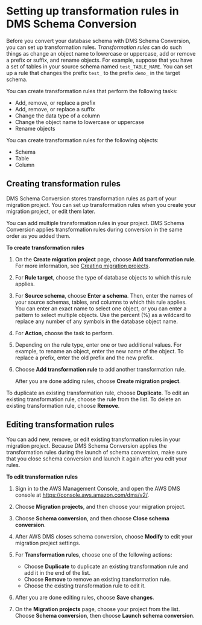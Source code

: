 # Setting up transformation rules in DMS Schema Conversion<a name="schema-conversion-transformation-rules"></a>

Before you convert your database schema with DMS Schema Conversion, you can set up transformation rules\. *Transformation rules* can do such things as change an object name to lowercase or uppercase, add or remove a prefix or suffix, and rename objects\. For example, suppose that you have a set of tables in your source schema named `test_TABLE_NAME`\. You can set up a rule that changes the prefix `test_` to the prefix `demo_` in the target schema\.

You can create transformation rules that perform the following tasks:
+ Add, remove, or replace a prefix
+ Add, remove, or replace a suffix
+ Change the data type of a column
+ Change the object name to lowercase or uppercase
+ Rename objects

You can create transformation rules for the following objects:
+ Schema 
+ Table 
+ Column 

## Creating transformation rules<a name="schema-conversion-transformation-rules-create"></a>

DMS Schema Conversion stores transformation rules as part of your migration project\. You can set up transformation rules when you create your migration project, or edit them later\. 

You can add multiple transformation rules in your project\. DMS Schema Conversion applies transformation rules during conversion in the same order as you added them\.

**To create transformation rules**

1. On the **Create migration project** page, choose **Add transformation rule**\. For more information, see [ Creating migration projects](migration-projects-create.md)\.

1. For **Rule target**, choose the type of database objects to which this rule applies\. 

1. For **Source schema**, choose **Enter a schema**\. Then, enter the names of your source schemas, tables, and columns to which this rule applies\. You can enter an exact name to select one object, or you can enter a pattern to select multiple objects\. Use the percent \(%\) as a wildcard to replace any number of any symbols in the database object name\. 

1. For **Action**, choose the task to perform\. 

1. Depending on the rule type, enter one or two additional values\. For example, to rename an object, enter the new name of the object\. To replace a prefix, enter the old prefix and the new prefix\.

1. Choose **Add transformation rule** to add another transformation rule\.

   After you are done adding rules, choose **Create migration project**\.

To duplicate an existing transformation rule, choose **Duplicate**\. To edit an existing transformation rule, choose the rule from the list\. To delete an existing transformation rule, choose **Remove**\. 

## Editing transformation rules<a name="schema-conversion-transformation-rules-edit"></a>

You can add new, remove, or edit existing transformation rules in your migration project\. Because DMS Schema Conversion applies the transformation rules during the launch of schema conversion, make sure that you close schema conversion and launch it again after you edit your rules\.

**To edit transformation rules**

1. Sign in to the AWS Management Console, and open the AWS DMS console at [https://console\.aws\.amazon\.com/dms/v2/](https://console.aws.amazon.com/dms/v2/)\.

1. Choose **Migration projects**, and then choose your migration project\.

1. Choose **Schema conversion**, and then choose **Close schema conversion**\.

1. After AWS DMS closes schema conversion, choose **Modify** to edit your migration project settings\.

1. For **Transformation rules**, choose one of the following actions:
   + Choose **Duplicate** to duplicate an existing transformation rule and add it in the end of the list\.
   + Choose **Remove** to remove an existing transformation rule\.
   + Choose the existing transformation rule to edit it\.

1. After you are done editing rules, choose **Save changes**\.

1. On the **Migration projects** page, choose your project from the list\. Choose **Schema conversion**, then choose **Launch schema conversion**\.